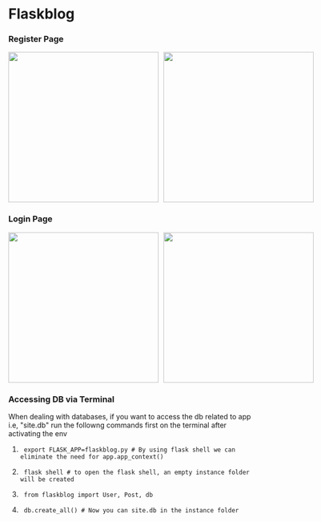 # Flaskblog

### Register Page

<div style="display: flex; gap: 10px;">
  <img src="https://github.com/user-attachments/assets/6b5a1a7c-b9b4-4f5a-b054-2db776a14f47" width="300"/>
  <img src="https://github.com/user-attachments/assets/683689d6-b8fa-4317-a764-3c8a1aa8b2d4" width="300"/>
</div>

### Login Page

<div style="display: flex; gap: 10px;">
  <img src="https://github.com/user-attachments/assets/8fd0a799-a07e-4de8-b73f-d21021981dcc" width="300"/>
  <img src="https://github.com/user-attachments/assets/0dae322f-0405-438e-b558-9ea8c68489cc" width="300"/>
</div>

### Accessing DB via Terminal 
When dealing with databases, if you want to access the db related to app i.e, "site.db" run the followng commands first on the terminal after activating the env
1.      export FLASK_APP=flaskblog.py # By using flask shell we can eliminate the need for app.app_context()
2.      flask shell # to open the flask shell, an empty instance folder will be created
3.      from flaskblog import User, Post, db
4.      db.create_all() # Now you can site.db in the instance folder 

